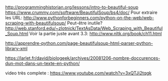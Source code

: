 http://programminghistorian.org/lessons/intro-to-beautiful-soup
https://www.crummy.com/software/BeautifulSoup/bs4/doc/
Pour extraire les URL: http://www.pythonforbeginners.com/python-on-the-web/web-scraping-with-beautifulsoup/
Peut-être inutile? http://web.stanford.edu/~zlotnick/TextAsData/Web_Scraping_with_Beautiful_Soup.html
Voir la partie juste avant 3.3: http://www.nltk.org/book/ch11.html



http://apprendre-python.com/page-beautifulsoup-html-parser-python-library-xml

https://larlet.fr/david/biologeek/archives/20081206-nombre-doccurences-dun-mot-dans-un-texte-en-python/


video très complete : https://www.youtube.com/watch?v=3xQTJi2tqgk